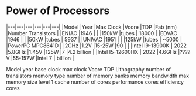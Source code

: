 # Power of Processors

|---|---|---|---|---|---|
|Model          |Year   |Max Clock     |Vcore   |TDP     |Fab (nm)   |Number Transistors |
|ENIAC          |1946   |              |        |150kW   |tubes      | 18000             |
|EDVAC          |1946   |              |        |50kW    |tubes      | 5937              |
|UNIVAC         |1951   |              |        |125kW   |tubes      | ~5000             |
|PowerPC MPC8641D |       |2GHz        |1.2V    |15-25W  |90         |        |
|Intel I9-13900K  | 2022  |5.8GHz      |1.45V   |125W    |7          |4.2 billion  |
|Intel I5-12600HX | 2022  |4.6GHz      |????V   |55-157W |Intel 7    | billion  |



Model
year
base clock
max clock
Vcore
TDP
Lithography
number of transistors
memory type
number of memory banks
memory bandwidth
max memory size
level 1 cache
number of cores
performance cores
efficiency cores

